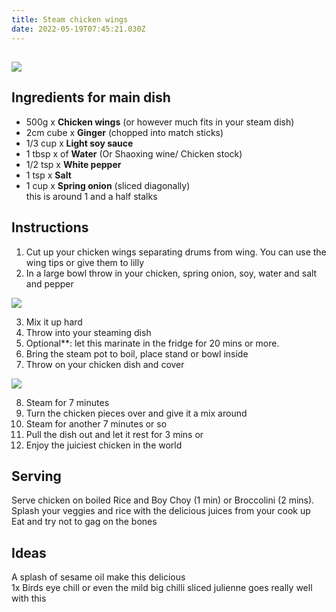 ```yaml
---
title: Steam chicken wings
date: 2022-05-19T07:45:21.030Z
---
```

## 

![](/uploads/16529491859538073066207835828017.jpg#blog-image)

## Ingredients for main dish

* 500g x **Chicken wings** (or however much fits in your steam dish)
* 2cm cube x **Ginger** (chopped into match sticks)
* 1/3 cup x **Light soy sauce**
* 1 tbsp x of **Water** (Or Shaoxing wine/ Chicken stock)
* 1/2 tsp x **White pepper**
* 1 tsp x **Salt**
* 1 cup x **Spring onion** (sliced diagonally)\
  this is around 1 and a half stalks

## Instructions

1. Cut up your chicken wings separating drums from wing. You can use the wing tips or give them to lilly
2. In a large bowl throw in your chicken, spring onion, soy, water and salt and pepper
   ![](<>)

![](/uploads/20220519_175958.jpg)

3. Mix it up hard 
4. Throw into your steaming dish
5. Optional\*\*: let this marinate in the fridge for 20 mins or more. 
6. Bring the steam pot to boil, place stand or bowl inside
7. Throw on your chicken dish and cover

![](/uploads/16529478772246409024813746127719.jpg)

8. Steam for 7 minutes
9. Turn the chicken pieces over and give it a mix around
10. Steam for another 7 minutes or so
11. Pull the dish out and let it rest for 3 mins or
12. Enjoy the juiciest chicken in the world

## Serving

Serve chicken on boiled Rice and Boy Choy (1 min) or Broccolini (2 mins). \
Splash your veggies and rice with the delicious juices from your cook up\
Eat and try not to gag on the bones

## Ideas

A splash of sesame oil make this delicious\
1x Birds eye chill or even the mild big chilli sliced julienne goes really well with this
